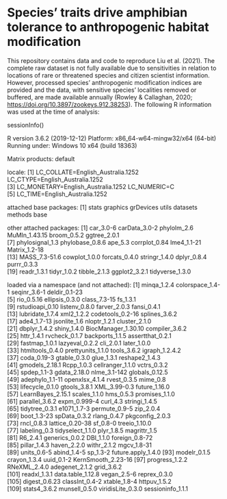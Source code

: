 # Species’ traits drive amphibian tolerance to anthropogenic habitat modification

This repository contains data and code to reproduce Liu et al. (2021). The complete raw dataset is not fully available due to sensitivities in relation to locations of rare or threatened species and citizen scientist information. However, processed species’ anthropogenic modification indices are provided and the data, with sensitive species’ localities removed or buffered, are made available annually (Rowley & Callaghan, 2020; https://doi.org/10.3897/zookeys.912.38253). The following R information was used at the time of analysis:

sessionInfo()

R version 3.6.2 (2019-12-12)
Platform: x86_64-w64-mingw32/x64 (64-bit)
Running under: Windows 10 x64 (build 18363)

Matrix products: default

locale:
[1] LC_COLLATE=English_Australia.1252  LC_CTYPE=English_Australia.1252   
[3] LC_MONETARY=English_Australia.1252 LC_NUMERIC=C                      
[5] LC_TIME=English_Australia.1252    

attached base packages:
[1] stats     graphics  grDevices utils     datasets  methods   base     

other attached packages:
 [1] car_3.0-6       carData_3.0-2   phylolm_2.6     MuMIn_1.43.15   broom_0.5.2     ggtree_2.0.1   
 [7] phylosignal_1.3 phylobase_0.8.6 ape_5.3         corrplot_0.84   lme4_1.1-21     Matrix_1.2-18  
[13] MASS_7.3-51.6   cowplot_1.0.0   forcats_0.4.0   stringr_1.4.0   dplyr_0.8.4     purrr_0.3.3    
[19] readr_1.3.1     tidyr_1.0.2     tibble_2.1.3    ggplot2_3.2.1   tidyverse_1.3.0

loaded via a namespace (and not attached):
  [1] minqa_1.2.4         colorspace_1.4-1    seqinr_3.6-1        deldir_0.1-23      
  [5] rio_0.5.16          ellipsis_0.3.0      class_7.3-15        fs_1.3.1           
  [9] rstudioapi_0.10     listenv_0.8.0       farver_2.0.3        fansi_0.4.1        
 [13] lubridate_1.7.4     xml2_1.2.2          codetools_0.2-16    splines_3.6.2      
 [17] ade4_1.7-13         jsonlite_1.6        nloptr_1.2.1        cluster_2.1.0      
 [21] dbplyr_1.4.2        shiny_1.4.0         BiocManager_1.30.10 compiler_3.6.2     
 [25] httr_1.4.1          rvcheck_0.1.7       backports_1.1.5     assertthat_0.2.1   
 [29] fastmap_1.0.1       lazyeval_0.2.2      cli_2.0.1           later_1.0.0        
 [33] htmltools_0.4.0     prettyunits_1.1.0   tools_3.6.2         igraph_1.2.4.2     
 [37] coda_0.19-3         gtable_0.3.0        glue_1.3.1          reshape2_1.4.3     
 [41] gmodels_2.18.1      Rcpp_1.0.3          cellranger_1.1.0    vctrs_0.3.2        
 [45] spdep_1.1-3         gdata_2.18.0        nlme_3.1-142        globals_0.12.5     
 [49] adephylo_1.1-11     openxlsx_4.1.4      rvest_0.3.5         mime_0.8           
 [53] lifecycle_0.1.0     gtools_3.8.1        XML_3.99-0.3        future_1.16.0      
 [57] LearnBayes_2.15.1   scales_1.1.0        hms_0.5.3           promises_1.1.0     
 [61] parallel_3.6.2      expm_0.999-4        curl_4.3            stringi_1.4.5      
 [65] tidytree_0.3.1      e1071_1.7-3         permute_0.9-5       zip_2.0.4          
 [69] boot_1.3-23         spData_0.3.2        rlang_0.4.7         pkgconfig_2.0.3    
 [73] rncl_0.8.3          lattice_0.20-38     sf_0.8-0            treeio_1.10.0      
 [77] labeling_0.3        tidyselect_1.1.0    plyr_1.8.5          magrittr_1.5       
 [81] R6_2.4.1            generics_0.0.2      DBI_1.1.0           foreign_0.8-72     
 [85] pillar_1.4.3        haven_2.2.0         withr_2.1.2         mgcv_1.8-31        
 [89] units_0.6-5         abind_1.4-5         sp_1.3-2            future.apply_1.4.0 
 [93] modelr_0.1.5        crayon_1.3.4        uuid_0.1-2          KernSmooth_2.23-16 
 [97] progress_1.2.2      RNeXML_2.4.0        adegenet_2.1.2      grid_3.6.2         
[101] readxl_1.3.1        data.table_1.12.8   vegan_2.5-6         reprex_0.3.0       
[105] digest_0.6.23       classInt_0.4-2      xtable_1.8-4        httpuv_1.5.2       
[109] stats4_3.6.2        munsell_0.5.0       viridisLite_0.3.0   sessioninfo_1.1.1  

